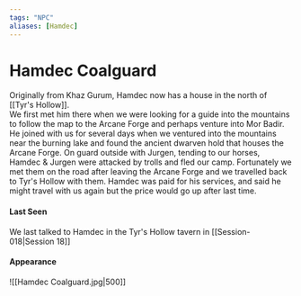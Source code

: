 ```yaml
---
tags: "NPC"
aliases: [Hamdec]
---
```

# Hamdec Coalguard
Originally from Khaz Gurum, Hamdec now has a house in the north of [[Tyr's Hollow]].  
We first met him there when we were looking for a guide into the mountains to follow the map to the Arcane Forge and perhaps venture into Mor Badir. He joined with us for several days when we ventured into the mountains near the burning lake and found the ancient dwarven hold that houses the Arcane Forge. On guard outside with Jurgen, tending to our horses, Hamdec & Jurgen were attacked by trolls and fled our camp. Fortunately we met them on the road after leaving the Arcane Forge and we travelled back to Tyr's Hollow with them. Hamdec was paid for his services, and said  he might travel with us again but the price would go up after last time. 

#### Last Seen
We last talked to Hamdec in the Tyr's Hollow tavern in [[Session-018|Session 18]]

#### Appearance
![[Hamdec Coalguard.jpg|500]]